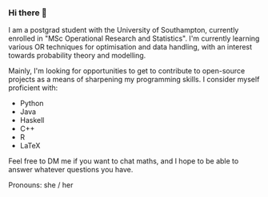 ### Hi there 👋

<!--
**RaspberryEmma/RaspberryEmma** is a ✨ _special_ ✨ repository because its `README.md` (this file) appears on your GitHub profile.

Here are some ideas to get you started:

- 🔭 I’m currently working on ...
- 🌱 I’m currently learning ...
- 👯 I’m looking to collaborate on ...
- 🤔 I’m looking for help with ...
- 💬 Ask me about ...
- 📫 How to reach me: ...
- 😄 Pronouns: ...
- ⚡ Fun fact: ...
-->

I am a postgrad student with the University of Southampton, currently enrolled in "MSc Operational Research and Statistics".
I'm currently learning various OR techniques for optimisation and data handling, with an interest towards probability theory and modelling.

Mainly, I'm looking for opportunities to get to contribute to open-source projects as a means of sharpening my programming skills.
I consider myself proficient with:
 - Python
 - Java
 - Haskell
 - C++
 - R
 - LaTeX

Feel free to DM me if you want to chat maths, and I hope to be able to answer whatever questions you have.

Pronouns: she / her
